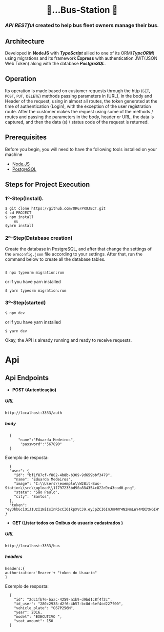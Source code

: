 <h1 align='center'> 🚎...Bus-Station 🧳</h1>
 
### ***API RESTful*** created to help bus fleet owners manage their bus.


## Architecture

Developed in **NodeJS** with ***TypeScript*** allied to one of its ORM(***TypeORM***) using migrations and its framework **Express** with authentication JWT(JSON Web Token)
along with the database ***PostgreSQL***.


## Operation

Its operation is made based on customer requests through the http (`GET`,` POST`, `PUT`,` DELETE`) methods passing parameters in (URL), in the body and Header of the request, using in almost all routes, the token generated at the time of authentication (Login), with the exception of the user registration route. After the customer makes the request using some of the methods / routes and passing the parameters in the body, header or URL, the data is captured, and then the data (s) / status code of the request is returned.


## Prerequisites
Before you begin, you will need to have the following tools installed on your machine

- [Node.JS](https://nodejs.org/en/)
- [PostgreSQL](https://www.postgresql.org/)

## Steps for Project Execution

### 1º-Step(Install).
    
    $ git clone https://github.com/ORG/PROJECT.git
    $ cd PROJECT
    $ npm install
        ou
    $yarn install
    
    


### 2º-Step(Database creation)

Create the database in PostgreSQL, and after that change the settings of the `ormconfig.json` file according to your settings. After that, run the command below to create all the database tables.

```

$ npx typeorm migration:run

```
or if you have yarn installed
```
$ yarn typeorm migration:run
```



### 3º-Step(started)

```
$ npm dev
```

or if you have yarn installed

```
$ yarn dev
```
Okay, the API is already running and ready to receive requests.



# Api

## Api Endpoints











 - **POST (Autenticação)**
 
 ##### URL

```
http://localhost:3333/auth

```
##### body
```
  {
 	  "name":"Eduarda Medeiros",
	   "password":"567890"
  }

```

Exemplo de resposta:

```
  {
  "user": {
    "id": "bf1f87cf-f802-4b8b-b309-9d659bbf3479",                                                          
    "name": "Eduarda Medeiros",                                                                            
    "image": "C:\\Users\\exemplo\\W2Bit-Bus-Station\\src\\upload\\11797233bd90a884354c822d9c43ead0.png",   
    "state": "São Paulo",                                                                                  
    "city": "Santos",                                                         
  },
  "token": "eyJhbGciOiJIUzI1NiIsInR5cCI6IkpXVCJ9.eyJpZCI6ImJmMWY4N2NmLWY4MDItNGI4Yi1iMzA5LTlkNjU5YmJmMzQ3OSIsImlhdCI6MTYwODQwOTcwMiwiZXhwIjoxNjA4NDk2MTAyfQ.nvtaMBfJfRibKRaIsSEbqlZy_HLeilxsa4nSzOFMo_g"
}
```









 - **GET (Listar todos os Onibus do usuario cadastrados )**
 
 ##### URL

```
http://localhost:3333/bus

```
##### headers
```
headers:{
authorization:'Bearer'+ "token do Usuario"
}
```


Exemplo de resposta:

```
  {
    "id": "2dc1fb7e-baac-4259-a1b9-d9bd1c8f4f2c",        
    "id_user": "280c2938-d2f6-4b57-bc8d-6ef4cd227f00",    
    "vehicle_plate": "G67P256M",                           
    "year": 2016,                                         
    "model": "EXECUTIVO ",                               
    "seat_amount": 150                                     
  }
```

